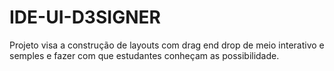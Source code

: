 # IDE-UI-D3SIGNER
Projeto visa a construção de layouts com drag end drop de meio interativo e semples
e fazer com que estudantes conheçam as possibilidade.
